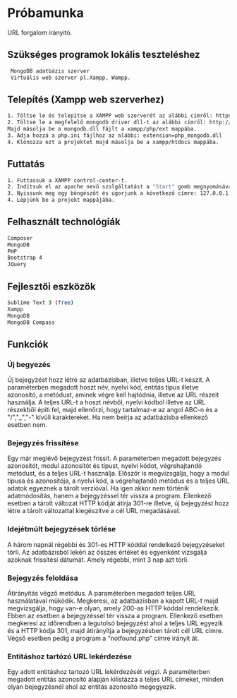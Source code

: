 # Próbamunka

URL forgalom írányitó.

## Szükséges programok lokális teszteléshez
 ```sh
  MongoDB adatbázis szerver
  Virtuális web szerver pl.Xampp, Wampp.
  ```
## Telepítés (Xampp web szerverhez)
```sh
1. Töltse le és telepítse a XAMPP web szerverét az alábbi címről: https://www.apachefriends.org/hu/index.html
2. Töltse le a megfelelő mongodb driver dll-t az alábbi címről: http://pecl.php.net/package/mongodb/1.5.2/windows 
Majd másolja be a mongodb.dll fájlt a xampp/php/ext mappába.
3. Adja hozzá a php.ini fájlhoz az alábbi: extension=php_mongodb.dll
4. Klónozza ezt a projektet majd másolja be a xampp/htdocs mappába.
```
## Futtatás
```sh
1. Futtassuk a XAMPP control-center-t.
2. Indítsuk el az apache nevű szolgáltatást a "Start" gomb megnyomásával.
3. Nyissunk meg egy böngészőt és ugorjunk a következő címre: 127.0.0.1
4. Lépjünk be a projekt mappájába.
```
## Felhasznált technológiák
 ```sh
 Composer
 MongoDB
 PHP
 Bootstrap 4
 JQuery
```
## Fejlesztői eszközök
 ```sh
 Sublime Text 3 (free)
 Xampp
 MongoDB
 MongoDB Compass
 ```
 ## Funkciók
 
### Új begyezés
 Új bejegyzést hozz létre az adatbázisban, illetve teljes URL-t készít.
 A paraméterben megadott hoszt név, nyelvi kód, entitás típus illetve azonosító, a metódust, aminek végre kell hajtódnia, illetve az URL részeit használja. A teljes URL-t a hoszt névből, nyelvi kódból illetve az URL részekből építi fel, majd ellenőrzi, hogy tartalmaz-e az angol ABC-n és a "/","_","-" kívüli karaktereket. Ha nem beírja az adatbázisba ellenkező esetben nem.

### Bejegyzés frissítése
Egy már meglévő bejegyzést frissít.
A paraméterben megadott bejegyzés azonosítót, modul azonosítót és típust, nyelvi kódot, végrehajtandó metódust, és a teljes URL-t használja.
Először is megvizsgálja, hogy a modul típusa és azonosítója, a nyelvi kód, a végrehajtandó metódus és a teljes URL adatok egyeznek a tárolt verzióval. Ha igen akkor nem történik adatmódosítás, hanem a bejegyzéssel tér vissza a program. Ellenkező esetben a tárolt változat HTTP kódját átírja 301-re illetve, új bejegyzést hozz létre a tárolt változattal kiegészítve a cél URL megadásával.

### Idejétmúlt bejegyzések törlése
A három napnál régebbi és 301-es HTTP kóddal rendelkező bejegyzéseket törli.
Az adatbázisból lekéri az összes értéket és egyenként vizsgálja azoknak frissítési dátumát. Amely régebbi, mint 3 nap azt törli.

### Bejegyzés feloldása
Átirányítás végző metódus.
A paraméterben megadott teljes URL használatával működik.
Megkeresi, az adatbázisban a kapott URL-t majd megvizsgálja, hogy van-e olyan, amely 200-as HTTP kóddal rendelkezik. Ebben az esetben a bejegyzéssel tér vissza a program. Ellenkező esetben megkeresi az időrendben a legutolsó bejegyzést ahol a teljes URL egyezik és a HTTP kódja 301, majd átirányítja a bejegyzésben tárolt cél URL címre. Végső esetben pedig a program a "notfound.php" címre irányít át.

### Entitáshoz tartózó URL lekérdezése
Egy adott entitáshoz tartozó URL lekérdezését végzi.
A paraméterben megadott entitás azonosító alapján kilistázza a teljes URL címeket, minden olyan bejegyzésnél ahol az entitás azonosító megegyezik.
